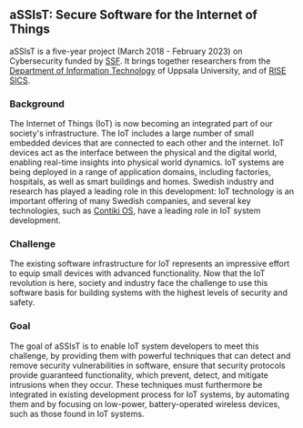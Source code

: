 ## aSSIsT: Secure Software for the Internet of Things

aSSIsT is a five-year project (March 2018 - February 2023) on Cybersecurity
funded by [SSF](https://strategiska.se/).
It brings together researchers from the
[Department of Information Technology](http://www.it.uu.se/)
of Uppsala University, and of [RISE SICS](https://www.sics.se/).

### Background

The Internet of Things (IoT) is now becoming an integrated part of our
society's infrastructure. The IoT includes a large number of small
embedded devices that are connected to each other and the internet.
IoT devices act as the interface between the physical and the digital
world, enabling real-time insights into physical world dynamics. IoT
systems are being deployed in a range of application domains, including
factories, hospitals, as well as smart buildings and homes. Swedish industry
and research has played a leading role in this development: IoT technology
is an important offering of many Swedish companies, and several key
technologies, such as [Contiki OS](http://www.contiki-os.org/),
have a leading role in IoT system development.

### Challenge

The existing software infrastructure for IoT represents an impressive
effort to equip small devices with advanced functionality. Now that the
IoT revolution is here, society and industry face the challenge to use
this software basis for building systems with the highest levels of
security and safety.

### Goal

The goal of aSSIsT is to enable IoT system developers to meet this challenge,
by providing them with powerful techniques that can detect and remove security
vulnerabilities in software, ensure that security protocols provide guaranteed
functionality, which prevent, detect, and mitigate intrusions when they occur.
These techniques must furthermore be integrated in existing development process
for IoT systems, by automating them and by focusing on low-power, battery-operated
wireless devices, such as those found in IoT systems.
